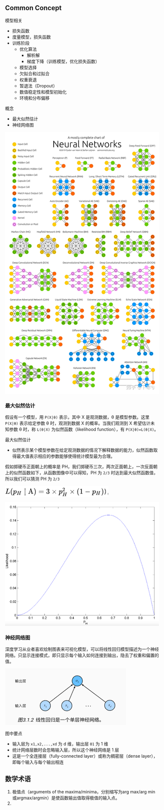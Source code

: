 

## Common Concept

模型相关

- 损失函数
- 度量模型，损失函数
- 训练阶段
  - 优化算法
    - 解析解
    - 梯度下降（训练模型，优化损失函数）
  - 模型选择
  - 欠拟合和过拟合
  - 权重衰退
  - 暂退法（Dropout）
  - 数值稳定性和模型初始化
  - 环境和分布偏移

概念

- 最大似然估计
- 神经网络图

![img](./20240919-common-concepts.assets/v2-f664e412be7ec0d90dc94e00425d56ba_r.jpg)

### 最大似然估计

假设有一个模型，用 `P(X|θ)` 表示，其中 X 是观测数据，θ 是模型参数。这里 `P(X|θ)` 表示给定参数 θ 时，观测到数据 X 的概率。当我们观测到 X 希望估计未知参数 θ 时，称 `L(θ|X)` 为似然函数（likelihood function），有 `P(X|θ)=L(θ|X)`。

最大似然估计

- 似然表示某个模型参数在给定观测数据的情况下解释数据的能力，似然函数取得最大值表示相应的参数能够使得统计模型最为合理。

假如掷硬币正面朝上的概率是 PH，我们掷硬币三次，两次正面朝上，一次反面朝上的似然函数如下，从函数图像中可以得知，PH 为 `2/3` 时达到最大似然函数值，所以我们可以猜测 PH 为 `2/3`

![image-20240919011809337](./20240919-common-concepts.assets/image-20240919011809337.png)

![image-20240919012436134](./20240919-common-concepts.assets/image-20240919012436134.png)

### 神经网络图

深度学习从业者喜欢绘制图表来可视化模型，可以将线性回归模型描述为一个神经网络。只显示连接模式，即只显示每个输入如何连接到输出，隐去了权重和偏置的值。

![image-20240919014810350](./20240919-common-concepts.assets/image-20240919014810350.png)

图中要点

- 输入层为 `x1,x2,...,xd` 为 d 维，输出层 `01` 为 1 维
- 统计网络层数时会忽略输入层，所以这个神经网络是 1 层
- 这是一个全连接层（fully-connected layer）或称为稠密层（dense layer），即每个输入与每个输出相连

## 数学术语

1. 极值点（arguments of the maxima/minima，分别缩写为arg max/arg min或argmax/argmin）是使函数输出值取得极值的输入点。
2. 
